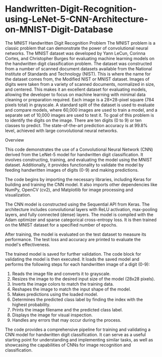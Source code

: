 # Handwritten-Digit-Recognition-using-LeNet-5-CNN-Architecture-on-MNIST-Digit-Database

The MNIST Handwritten Digit Recognition Problem
The MNIST problem is a classic problem that can demonstrate the power of convolutional neural networks. The MNIST dataset was developed by Yann LeCun, Corinna Cortes, and Christopher Burges for evaluating machine learning models on the handwritten digit classification problem. The dataset was constructed from a number of scanned document datasets available from the National Institute of Standards and Technology (NIST). This is where the name for the dataset comes from, the Modified NIST or MNIST dataset.
Images of digits were taken from a variety of scanned documents, normalized in size, and centered. This makes it an excellent dataset for evaluating models, allowing the developer to focus on machine learning with minimal data cleaning or preparation required. Each image is a 28×28-pixel square (784 pixels total) in grayscale. A standard split of the dataset is used to evaluate and compare models, where 60,000 images are used to train a model, and a separate set of 10,000 images are used to test it.
To goal of this problem is to identify the digits on the image. There are ten digits (0 to 9) or ten classes to predict. The state-of-the-art prediction accuracy is at 99.8% level, achieved with large convolutional neural networks.

Overview

This code demonstrates the use of a Convolutional Neural Network (CNN) derived from the LeNet-5 model for handwritten digit classification. 
It involves constructing, training, and evaluating the model using the MNIST dataset. Additionally, it provides functionality to validate the model
by feeding handwritten images of digits (0-9) and making predictions.

The code begins by importing the necessary libraries, including Keras for building and training the CNN model. It also imports other dependencies like NumPy, 
OpenCV (cv2), and Matplotlib for image processing and visualization.

The CNN model is constructed using the Sequential API from Keras. The architecture includes convolutional layers with ReLU activation, max-pooling layers, 
and fully connected (dense) layers. The model is compiled with the Adam optimizer and sparse categorical cross-entropy loss. It is then trained on the MNIST 
dataset for a specified number of epochs.

After training, the model is evaluated on the test dataset to measure its performance. The test loss and accuracy are printed to evaluate the model's effectiveness.

The trained model is saved for further validation. The code block for validating the model is then executed. It loads the saved model and performs the following
steps for each handwritten image of a digit (0-9):

1. Reads the image file and converts it to grayscale.
2. Resizes the image to the desired input size of the model (28x28 pixels).
3. Inverts the image colors to match the training data.
4. Reshapes the image to match the input shape of the model.
5. Makes predictions using the loaded model.
6. Determines the predicted class label by finding the index with the highest probability.
7. Prints the image filename and the predicted class label.
8. Displays the image for visual inspection.
9. Handles any errors that may occur during the process.

The code provides a comprehensive pipeline for training and validating a CNN model for handwritten digit classification. 
It can serve as a useful starting point for understanding and implementing similar tasks, as well as showcasing the capabilities of CNNs for image recognition 
and classification.
